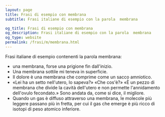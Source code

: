 ```yaml
---
layout: page
title: Frasi di esempio con membrana 
subtitle: Frasi italiane di esempio con la parola  membrana

og_title: Frasi di esempio con membrana 
og_description: Frasi italiane di esempio con la parola  membrana
og_type: website
permalink: /frasi/m/membrana.html
---
```


Frasi italiane di esempio contenenti la parola membrana:


- una membrana, forse una prigione fin dall'inizio.
- Una membrana sottile mi teneva in superficie.
- Il dolore è una membrana che comprime come un sacco amniotico.
- «Lei ha un setto nell'utero, lo sapeva?» «Che cos'è?» «È un pezzo di membrana che divide la cavità dell'utero e non permette l'annidamento dell'ovulo fecondato.» Sono andata da, come si dice, il migliore.
- Quando un gas è diffuso attraverso una membrana, le molecole più leggere passano più in fretta, per cui il gas che emerge è più ricco di isotopi di peso atomico inferiore.
